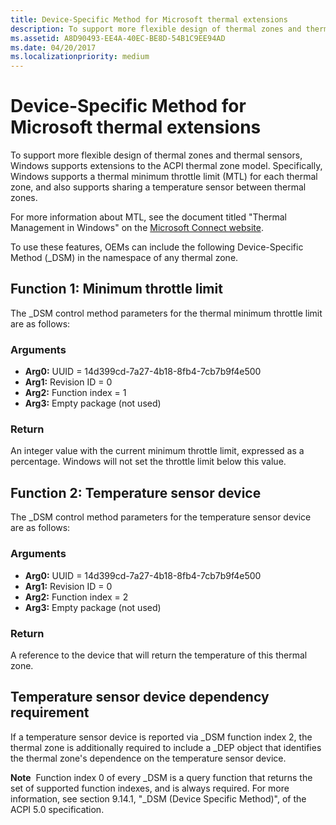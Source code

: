 ```yaml
---
title: Device-Specific Method for Microsoft thermal extensions
description: To support more flexible design of thermal zones and thermal sensors, Windows supports extensions to the ACPI thermal zone model.
ms.assetid: A8D90493-EE4A-40EC-BE8D-54B1C9EE94AD
ms.date: 04/20/2017
ms.localizationpriority: medium
---
```


# Device-Specific Method for Microsoft thermal extensions


To support more flexible design of thermal zones and thermal sensors, Windows supports extensions to the ACPI thermal zone model. Specifically, Windows supports a thermal minimum throttle limit (MTL) for each thermal zone, and also supports sharing a temperature sensor between thermal zones.

For more information about MTL, see the document titled "Thermal Management in Windows" on the [Microsoft Connect website](https://aka.ms/connect-redirect?DownloadID=48106).

To use these features, OEMs can include the following Device-Specific Method (\_DSM) in the namespace of any thermal zone.

## Function 1: Minimum throttle limit


The \_DSM control method parameters for the thermal minimum throttle limit are as follows:

### Arguments

-   **Arg0:** UUID = 14d399cd-7a27-4b18-8fb4-7cb7b9f4e500
-   **Arg1:** Revision ID = 0
-   **Arg2:** Function index = 1
-   **Arg3:** Empty package (not used)

### Return

An integer value with the current minimum throttle limit, expressed as a percentage. Windows will not set the throttle limit below this value.
## Function 2: Temperature sensor device


The \_DSM control method parameters for the temperature sensor device are as follows:

### Arguments

-   **Arg0:** UUID = 14d399cd-7a27-4b18-8fb4-7cb7b9f4e500
-   **Arg1:** Revision ID = 0
-   **Arg2:** Function index = 2
-   **Arg3:** Empty package (not used)

### Return

A reference to the device that will return the temperature of this thermal zone.
## Temperature sensor device dependency requirement


If a temperature sensor device is reported via \_DSM function index 2, the thermal zone is additionally required to include a \_DEP object that identifies the thermal zone's dependence on the temperature sensor device.

**Note**  Function index 0 of every \_DSM is a query function that returns the set of supported function indexes, and is always required. For more information, see section 9.14.1, "\_DSM (Device Specific Method)", of the ACPI 5.0 specification.

 

 

 




